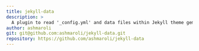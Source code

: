 ```yaml
---
title: jekyll-data
description: >
  A plugin to read '_config.yml' and data files within Jekyll theme gems
author: ashmaroli
git: git@github.com:ashmaroli/jekyll-data.git
repository: https://github.com/ashmaroli/jekyll-data
---
```

